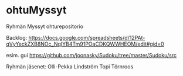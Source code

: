 # ohtuMyssyt

Ryhmän Myssyt ohturepositorio

Backlog:
https://docs.google.com/spreadsheets/d/12PAt-qVyYeckZXB8NOc_NqIYB4Tm91POaCDKQWWHEOM/edit#gid=0

esim. gui https://github.com/joonasky/Sudoku/tree/master/Sudoku/src

Ryhmän jäsenet:
Olli-Pekka Lindström
Topi Törnroos
